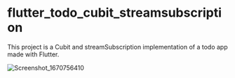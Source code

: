 # flutter_todo_cubit_streamsubscription

This project is a Cubit and streamSubscription implementation of a todo app made with Flutter.

![Screenshot_1670756410](https://user-images.githubusercontent.com/76113072/206899919-ba4710f3-2925-4e85-9a52-88497863e2e4.png)


